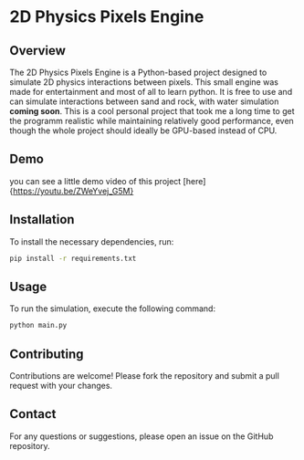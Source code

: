 # 2D Physics Pixels Engine

## Overview
The 2D Physics Pixels Engine is a Python-based project designed to simulate 2D physics interactions between pixels. This small engine was made for entertainment and most of all to learn python. It is free to use and can simulate interactions between sand and rock, with water simulation **coming soon**. This is a cool personal project that took me a long time to get the programm realistic while maintaining relatively good performance, even though the whole project should ideally be GPU-based instead of CPU.

## Demo
you can see a little demo video of this project [here]{https://youtu.be/ZWeYvej_G5M}

## Installation
To install the necessary dependencies, run:
```bash
pip install -r requirements.txt
```

## Usage
To run the simulation, execute the following command:
```bash
python main.py
```

## Contributing
Contributions are welcome! Please fork the repository and submit a pull request with your changes.

## Contact
For any questions or suggestions, please open an issue on the GitHub repository.

